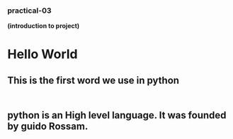 ### practical-03
**(introduction to project)**<br>

<!DOCTYPE html>
<html>
<head>
    <title>Hello World</title>
</head>
<body>
    <h1>Hello World </h1>
    <h2>This is the first word we use in python<h2><br>
   python is an High level language.
   It was founded by guido Rossam.     
</body>
</html>
